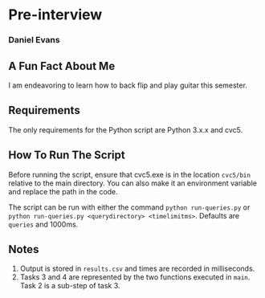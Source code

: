 # Pre-interview

### Daniel Evans

## A Fun Fact About Me
I am endeavoring to learn how to back flip and play guitar this semester.

## Requirements
The only requirements for the Python script are Python 3.x.x and cvc5.

## How To Run The Script
Before running the script, ensure that cvc5.exe is in the location `cvc5/bin` relative to the main directory. You can also make it an environment variable and replace the path in the code.

The script can be run with either the command `python run-queries.py` or `python run-queries.py <querydirectory> <timelimitms>`. Defaults are `queries` and 1000ms.

## Notes
1. Output is stored in `results.csv` and times are recorded in milliseconds.
2. Tasks 3 and 4 are represented by the two functions executed in `main`. Task 2 is a sub-step of task 3.